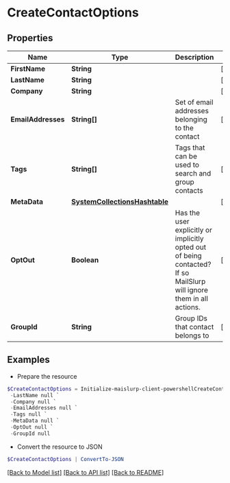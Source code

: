 # CreateContactOptions
## Properties

Name | Type | Description | Notes
------------ | ------------- | ------------- | -------------
**FirstName** | **String** |  | [optional] 
**LastName** | **String** |  | [optional] 
**Company** | **String** |  | [optional] 
**EmailAddresses** | **String[]** | Set of email addresses belonging to the contact | [optional] 
**Tags** | **String[]** | Tags that can be used to search and group contacts | [optional] 
**MetaData** | [**SystemCollectionsHashtable**]() |  | [optional] 
**OptOut** | **Boolean** | Has the user explicitly or implicitly opted out of being contacted? If so MailSlurp will ignore them in all actions. | [optional] 
**GroupId** | **String** | Group IDs that contact belongs to | [optional] 

## Examples

- Prepare the resource
```powershell
$CreateContactOptions = Initialize-maislurp-client-powershellCreateContactOptions  -FirstName null `
 -LastName null `
 -Company null `
 -EmailAddresses null `
 -Tags null `
 -MetaData null `
 -OptOut null `
 -GroupId null
```

- Convert the resource to JSON
```powershell
$CreateContactOptions | ConvertTo-JSON
```

[[Back to Model list]](../README#documentation-for-models) [[Back to API list]](../README#documentation-for-api-endpoints) [[Back to README]](../README)

